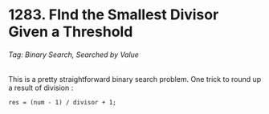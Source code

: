 # 1283. FInd the Smallest Divisor Given a Threshold

###### Tag: Binary Search, Searched by Value

This is a pretty straightforward binary search problem. One trick to round up a result of division : 

```
res = (num - 1) / divisor + 1;
```

